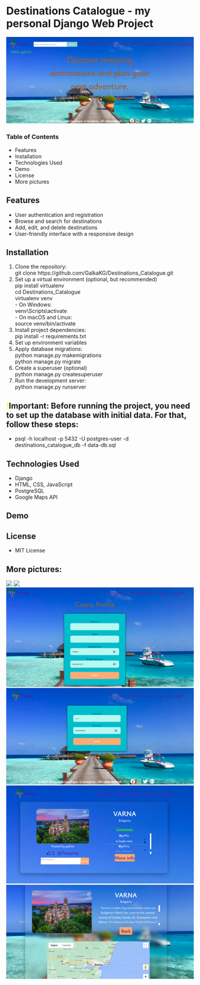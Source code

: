 # Destinations Catalogue - my personal Django Web Project


<img src="https://github.com/GalkaKG/Destinations_Catalogue/blob/main/images_for_github/destinations_catalogue_home.png" alt="Project image" style="width: 700px"/>

<h3> Table of Contents </h3>
<ul>
  <li>Features</li>
  <li>Installation</li>
  <li>Technologies Used</li>
  <li>Demo</li>
  <li>License</li>
  <li>More pictures</li>
</ul>

<h2> Features </h2>
<ul>
  <li>User authentication and registration</li>
  <li>Browse and search for destinations</li>
  <li>Add, edit, and delete destinations</li>
  <li>User-friendly interface with a responsive design</li>
</ul>

<h2> Installation </h2>
<ol>
  <li>Clone the repository: <br/>git clone https://github.com/GalkaKG/Destinations_Catalogue.git </li>
  <li>Set up a virtual environment (optional, but recommended) <br/>pip install virtualenv<br/>cd Destinations_Catalogue<br/>virtualenv venv
  <br/>- On Windows:<br/>venv\Scripts\activate<br/>- On macOS and Linux:<br/>source venv/bin/activate
  <li>Install project dependencies: <br /> pip install -r requirements.txt
  </li>
  <li>Set up environment variables</li>
  <li> Apply database migrations: <br /> python manage.py makemigrations <br/ > python manage.py migrate
  </li>
  <li>Create a superuser (optional) <br /> python manage.py createsuperuser </li>
  <li>Run the development server: <br />python manage.py runserver</li>
</ol>

<h2><span style="color: yellow;">&excl;</span>Important: Before running the project, you need to set up the database with initial data. For that, follow these steps:</h2>
  <ul>
    <li>psql -h localhost -p 5432 -U postgres-user -d destinations_catalogue_db -f data-db.sql</li>
  </ul>

<h2> Technologies Used </h2>
<ul>
  <li>Django</li>
  <li>HTML, CSS, JavaScript</li>
  <li>PostgreSQL </li>
  <li>Google Maps API</li>
</ul>

<h2> Demo </h2>

<h2> License </h2>
<ul>
  <li>MIT License</li>
</ul>

<h2> More pictures: </h2>
<img src="https://github.com/GalkaKG/Destinations_Catalogue/blob/main/images_for_github/localhost_8000_explore_.png" />
<img src="https://github.com/GalkaKG/Destinations_Catalogue/blob/main/images_for_github/localhost_8000_catalogue_.png" />
<img src="https://github.com/GalkaKG/Destinations_Catalogue/blob/main/images_for_github/Screenshot%202023-07-25%20085603.png" />
<img src="https://github.com/GalkaKG/Destinations_Catalogue/blob/main/images_for_github/Screenshot%202023-07-24%20191909.png" />
<img src="https://github.com/GalkaKG/Destinations_Catalogue/blob/main/images_for_github/Screenshot%202023-07-24%20191942.png" />
<img src="https://github.com/GalkaKG/Destinations_Catalogue/blob/main/images_for_github/Screenshot%202023-07-24%20192006.png" />

